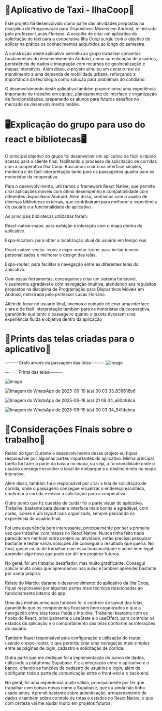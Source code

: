 # 🚕Aplicativo de Taxi - IlhaCoop🚕
  Este projeto foi desenvolvido como parte das atividades propostas na disciplina de Programação para Dispositivos Móveis em Android, ministrada pelo professor Lucas Floriano. A escolha de criar um aplicativo de solicitação de táxi para a cooperativa Ilha Coop surgiu com o objetivo de aplicar na prática os conhecimentos adquiridos ao longo do semestre.

  A construção deste aplicativo permitiu ao grupo trabalhar conceitos fundamentais do desenvolvimento Android, como autenticação de usuários, persistência de dados e integração com recursos de geolocalização e mapas interativos. Além disso, o projeto simulou um cenário real de atendimento a uma demanda de mobilidade urbana, reforçando a importância da tecnologia como solução para problemas do cotidiano.

  O desenvolvimento deste aplicativo também proporcionou uma experiência importante de trabalho em equipe, planejamento de interface e organização de funcionalidades, preparando os alunos para futuros desafios no mercado de desenvolvimento mobile.
  
# 🖥️Explicação do grupo para uso do react e bibliotecas🖥️
O principal objetivo do grupo foi desenvolver um aplicativo de fácil e rápido acesso para o cliente final, facilitando o processo de solicitação de corridas com a cooperativa Ilha Coop. Buscamos criar uma interface simples, moderna e de fácil interpretação tanto para os passageiros quanto para os motoristas da cooperativa.

Para o desenvolvimento, utilizamos o framework React Native, que permite criar aplicações móveis com ótimo desempenho e compatibilidade com diferentes dispositivos Android. Além disso, contamos com o auxílio de diversas bibliotecas externas, que contribuíram para melhorar a experiência do usuário e a funcionalidade do aplicativo.

As principais bibliotecas utilizadas foram:

React-native-maps: para exibição e interação com o mapa dentro do aplicativo.

Expo-location: para obter a localização atual do usuário em tempo real.

React-native-vector-icons e expo-vector-icons: para incluir ícones personalizados e melhorar o design das telas.

Expo-router: para facilitar a navegação entre as diferentes telas do aplicativo.

Com essas ferramentas, conseguimos criar um sistema funcional, visualmente agradável e com navegação intuitiva, atendendo aos requisitos propostos na disciplina de Programação para Dispositivos Móveis em Android, ministrada pelo professor Lucas Floriano.

Além de focar no usuário final, tivemos o cuidado de criar uma interface clara e de fácil interpretação também para os motoristas da cooperativa, garantindo que tanto o passageiro quanto o taxista tivessem uma experiência fluida e objetiva dentro da aplicação

# 📱Prints das telas criadas para o aplicativo📱

-------Grafo arvore da passagem das telas-------
![image](https://github.com/user-attachments/assets/38d0ce2b-7183-4ee1-afd0-eac3194654f8)

-------Prints das telas-------

![image](https://github.com/user-attachments/assets/16913682-16ff-4332-ba74-99878ea45f6c)

![Imagem do WhatsApp de 2025-06-19 à(s) 00 03 33_836618b6](https://github.com/user-attachments/assets/7ab46907-21c1-413c-bba4-186815be206e)

![Imagem do WhatsApp de 2025-06-18 à(s) 21 06 04_a80c89ca](https://github.com/user-attachments/assets/770c960f-d207-438d-a3e8-41a2f41ab3df)

![Imagem do WhatsApp de 2025-06-19 à(s) 00 03 34_941dabca](https://github.com/user-attachments/assets/54286342-f220-4975-831f-fb416698d691)

# 📰Considerações Finais sobre o trabalho📰

Relato do Igor: Durante o desenvolvimento desse projeto eu fiquei responsável por algumas partes importantes do aplicativo. Minha principal tarefa foi fazer a parte da busca no mapa, ou seja, a funcionalidade onde o usuário consegue escolher o local de embarque e o destino direto no mapa interativo.

Além disso, também fui o responsável por criar a tela de solicitação de corrida, onde o passageiro consegue visualizar o endereço escolhido, confirmar a corrida e enviar a solicitação para a cooperativa.

Outro ponto que fiz questão de cuidar foi a parte visual do aplicativo. Trabalhei bastante para deixar a interface mais bonita e agradável, com cores, ícones e um layout mais organizado, sempre pensando na experiência do usuário final.

Foi uma experiência bem interessante, principalmente por ser a primeira vez que trabalhei com mapas no React Native. Nunca tinha feito nada parecido em nenhum outro projeto ou atividade, então precisei pesquisar bastante e testar várias soluções até conseguir o resultado que queria. No final, gostei muito de trabalhar com essa funcionalidade e achei bem legal aprender algo novo que pode ser útil em projetos futuros.

No geral, foi um trabalho desafiador, mas muito gratificante. Consegui aplicar muita coisa que aprendemos nas aulas e também aprender bastante por conta própria.

Relato do Marcio: durante o desenvolvimento do aplicativo da Ilha Coop, fiquei responsável por algumas partes mais técnicas relacionadas ao funcionamento interno do app.

Uma das minhas principais funções foi o controle do layout das telas, garantindo que os componentes ficassem bem organizados e que a navegação entre elas fosse fluida e intuitiva. Trabalhei bastante com os hooks do React, principalmente o useState e o useEffect, para controlar os estados da aplicação e o comportamento das telas conforme as interações do usuário.

Também fiquei responsável pela configuração e utilização do router, usando o expo-router, o que permitiu criar uma navegação mais simples entre as páginas de login, cadastro e solicitação de corrida.

Outra parte que me dediquei foi a implementação do banco de dados, utilizando a plataforma Supabase. Fiz a integração entre o aplicativo e o banco, criando as funções de cadastro de usuários e login, além de configurar toda a parte de comunicação entre o front-end e o back-end.

No geral, foi uma experiência muito válida, principalmente por ter que trabalhar com coisas novas como a Supabase, que eu ainda não tinha usado antes. Aprendi bastante sobre autenticação, armazenamento de dados e também sobre controle de rotas e estados no React Native, o que com certeza vai me ajudar muito em projetos futuros.


